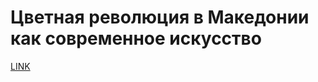 # Цветная революция в Македонии как современное искусство



[LINK](https://varlamov.ru/1698920.html)